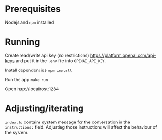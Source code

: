 # Prerequisites

Nodejs and `npm` installed

# Running

Create read/write api key (no restrictions) https://platform.openai.com/api-keys and put it in the `.env` file into `OPENAI_API_KEY`.

Install dependencies 
`npm install`

Run the app
`make run`

Open http://localhost:1234

# Adjusting/iterating

`index.ts` contains system message for the conversation in the `instructions:` field. Adjusting those instructions will affect the behaviour of the system. 
